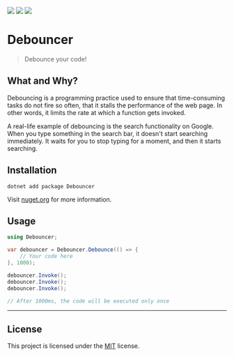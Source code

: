 [![](https://img.shields.io/github/v/release/DavidVollmers/Debouncer)](https://github.com/DavidVollmers/Debouncer/releases)
[![](https://img.shields.io/nuget/dt/Debouncer)](https://www.nuget.org/packages/Debouncer)
[![](https://img.shields.io/github/license/DavidVollmers/Debouncer)](https://github.com/DavidVollmers/Debouncer/blob/master/LICENSE.txt)

# Debouncer

> Debounce your code!

## What and Why?

Debouncing is a programming practice used to ensure that time-consuming tasks do not fire so often, that it stalls the
performance of the web page. In other words, it limits the rate at which a function gets invoked.

A real-life example of debouncing is the search functionality on Google. When you type something in the search bar, it
doesn't start searching immediately. It waits for you to stop typing for a moment, and then it starts searching.

## Installation

```shell
dotnet add package Debouncer
```

Visit [nuget.org](https://www.nuget.org/packages/Debouncer) for more information.

## Usage

```csharp
using Debouncer;

var debouncer = Debouncer.Debounce(() => {
    // Your code here
}, 1000);

debouncer.Invoke();
debouncer.Invoke();
debouncer.Invoke();

// After 1000ms, the code will be executed only once
```

---

## License

This project is licensed under the [MIT](LICENSE.txt) license.
